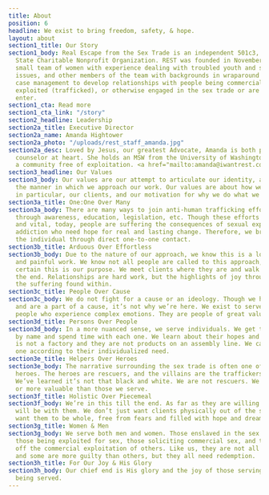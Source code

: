```yaml
---
title: About
position: 6
headline: We exist to bring freedom, safety, & hope.
layout: about
section1_title: Our Story
section1_body: Real Escape from the Sex Trade is an independent 501c3, Washington
  State Charitable Nonprofit Organization. REST was founded in November 2009 by a
  small team of women with experience dealing with troubled youth and sexual abuse
  issues, and other members of the team with backgrounds in wraparound services and
  case management to develop relationships with people being commercially sexually
  exploited (trafficked), or otherwise engaged in the sex trade or are at risk to
  enter.
section1_cta: Read more
section1_cta_link: "/story"
section2_headline: Leadership
section2a_title: Executive Director
section2a_name: Amanda Hightower
section2a_photo: "/uploads/rest_staff_amanda.jpg"
section2a_desc: Loved by Jesus, our greatest Advocate, Amanda is both pioneer and
  counselor at heart. She holds an MSW from the University of Washington and envisions
  a community free of exploitation. <a href="mailto:amanda@iwantrest.com">amanda@iwantrest.com</a>.
section3_headline: Our Values
section3_body: Our values are our attempt to articulate our identity, and to define
  the manner in which we approach our work. Our values are about how we view all people,
  in particular, our clients, and our motivation for why we do what we do.
section3a_title: One:One Over Many
section3a_body: There are many ways to join anti-human trafficking efforts, such as
  through awareness, education, legislation, etc. Though these efforts are necessary
  and vital, today, people are suffering the consequences of sexual exploitation and
  addiction who need hope for real and lasting change. Therefore, we bring care to
  the individual through direct one-to-one contact.
section3b_title: Arduous Over Effortless
section3b_body: Due to the nature of our approach, we know this is a long- suffering
  and painful work. We know not all people are called to this approach, but we are
  certain this is our purpose. We meet clients where they are and walk with them to
  the end. Relationships are hard work, but the highlights of joy throughout outweigh
  the suffering found within.
section3c_title: People Over Cause
section3c_body: We do not fight for a cause or an ideology. Though we have an ideology
  and are a part of a cause, it’s not why we’re here. We exist to serve suffering
  people who experience complex emotions. They are people of great value.
section3d_title: Persons Over People
section3d_body: In a more nuanced sense, we serve individuals. We get to know them
  by name and spend time with each one. We learn about their hopes and dreams. This
  is not a factory and they are not products on an assembly line. We care for each
  one according to their individualized need.
section3e_title: Helpers Over Heroes
section3e_body: The narrative surrounding the sex trade is often one of villains and
  heroes. The heroes are rescuers, and the villains are the traffickers and johns.
  We’ve learned it’s not that black and white. We are not rescuers. We are not better
  or more valuable than those we serve.
section3f_title: Holistic Over Piecemeal
section3f_body: We’re in this till the end. As far as they are willing to walk, we
  will be with them. We don’t just want clients physically out of the sex trade; we
  want them to be whole, free from fears and filled with hope and dreams.
section3g_title: Women & Men
section3g_body: We serve both men and women. Those enslaved in the sex trade include
  those being exploited for sex, those soliciting commercial sex, and those profiting
  off the commercial exploitation of others. Like us, they are not all without fault,
  and some are more guilty than others, but they all need redemption.
section3h_title: For Our Joy & His Glory
section3h_body: Our chief end is His glory and the joy of those serving and those
  being served.
---
```


